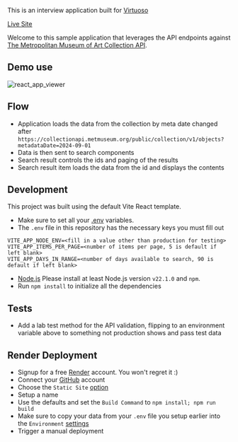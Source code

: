 This is an interview application built for [Virtuoso](https://www.virtuoso.com/)

[Live Site](https://virtuoso-dg8s.onrender.com/)

Welcome to this sample application that leverages the API endpoints against [The Metropolitan Museum of Art Collection API](https://metmuseum.github.io/).

## Demo use

![react_app_viewer](https://github.com/user-attachments/assets/a8bc7230-bf48-4a1f-852e-8002ec15ee79)

## Flow

- Application loads the data from the collection by meta date changed after `https://collectionapi.metmuseum.org/public/collection/v1/objects?metadataDate=2024-09-01`
- Data is then sent to search components
- Search result controls the ids and paging of the results
- Search result item loads the data from the id and displays the contents

## Development

This project was built using the default Vite React template.

- Make sure to set all your [.env](https://www.baeldung.com/linux/environment-variables-file) variables.
- The `.env` file in this repository has the necessary keys you must fill out
```
VITE_APP_NODE_ENV=<fill in a value other than production for testing>
VITE_APP_ITEMS_PER_PAGE=<number of items per page, 5 is default if left blank>
VITE_APP_DAYS_IN_RANGE=<number of days available to search, 90 is default if left blank>
``` 
- [Node.js](https://nodejs.org/en/about/) Please install at least Node.js version `v22.1.0` and `npm`.
- Run `npm install` to initialize all the dependencies

## Tests

- Add a lab test method for the API validation, flipping to an environment variable above to something not production shows and pass test data

## Render Deployment

- Signup for a free [Render](https://dashboard.render.com/register) account.  You won't regret it :)
- Connect your [GitHub](https://docs.render.com/github) account
- Choose the `Static Site` [option](https://docs.render.com/static-sites)
- Setup a name
- Use the defaults and set the `Build Command` to `npm install; npm run build`
- Make sure to copy your data from your `.env` file you setup earlier into the `Environment` [settings](https://docs.render.com/configure-environment-variables)
- Trigger a manual deployment

